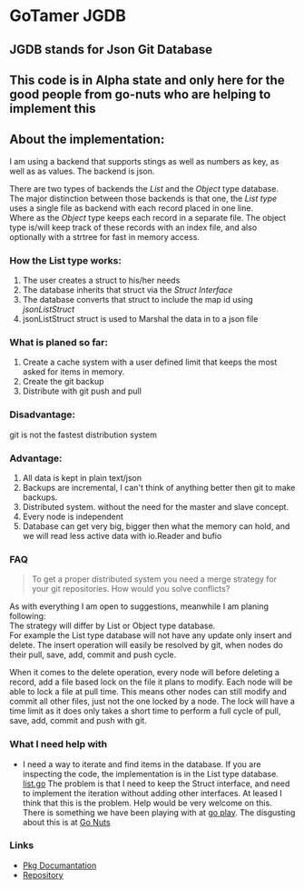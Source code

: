 GoTamer JGDB
=============

JGDB stands for Json Git Database
---------------------------------

This code is in Alpha state and only here for the good people from go-nuts who are helping to implement this
------------------------------------------------------------------------------------------------------------

About the implementation:
-------------------------
I am using a backend that supports stings as well as numbers as key, as well as as values.
The backend is json.

There are two types of backends the *List* and the *Object* type database.  
The major distinction between those backends is that one, the *List type* uses a single file as backend with each record placed in one line.  
Where as the *Object* type keeps each record in a separate file. The object type is/will keep track of these records with an index file, and also optionally with a strtree for fast in memory access. 

### How the List type works:
1. The user creates a struct to his/her needs
2. The database inherits that struct via the *Struct Interface*
3. The database converts that struct to include the map id using *jsonListStruct*
4. jsonListStruct struct is used to Marshal the data in to a json file

### What is planed so far:
1. Create a cache system with a user defined limit that keeps the most asked for items in memory.
2. Create the git backup 
3. Distribute with git push and pull 

### Disadvantage:
git is not the fastest distribution system

### Advantage:
1. All data is kept in plain text/json
2. Backups are incremental, I can't think of anything better then git to make backups.
3. Distributed system. without the need for the master and slave concept.
4. Every node is independent
5. Database can get very big, bigger then what the memory can hold, and we will read less active data with io.Reader and bufio


### FAQ
> To get a proper distributed system you need a merge strategy for your git repositories. How would you solve conflicts?

As with everything I am open to suggestions, meanwhile I am planing following:  
The strategy will differ by List or Object type database.   
For example the List type database will not have any update only insert and delete. 
The insert operation will easily be resolved by git, when nodes do their pull, save, add, commit and push cycle.

When it comes to the delete operation, every node will before deleting a record, add a file based lock on the file it plans to modify. Each node will be able to lock a file at pull time.
This means other nodes can still modify and commit all other files, just not the one locked by a node.
The lock will have a time limit as it does only takes a short time to perform a full cycle of pull, save, add, commit and push with git. 


### What I need help with
 * I need a way to iterate and find items in the database. If you are inspecting the code, the implementation is in the List type database. [list.go](https://bitbucket.org/gotamer/jgdb/src/c84756c2ff6b/list.go) The problem is that I need to keep the Struct interface, and need to implement the iteration without adding other interfaces. At leased I think that this is the problem. Help would be very welcome on this. There is something we have been playing with at [go play](http://play.golang.org/p/Bg7PrF5m53 "Go Play"). The disgusting about this is at [Go Nuts](https://groups.google.com/forum/?fromgroups=#!topic/golang-nuts/XuWuPBbT66g)



### Links
 * [Pkg Documantation](http://go.pkgdoc.org/bitbucket.org/gotamer/jgdb "GoTamer Pkg Documentation")
 * [Repository](https://bitbucket.org/gotamer/jgdb "GoTamer Repository")
 

